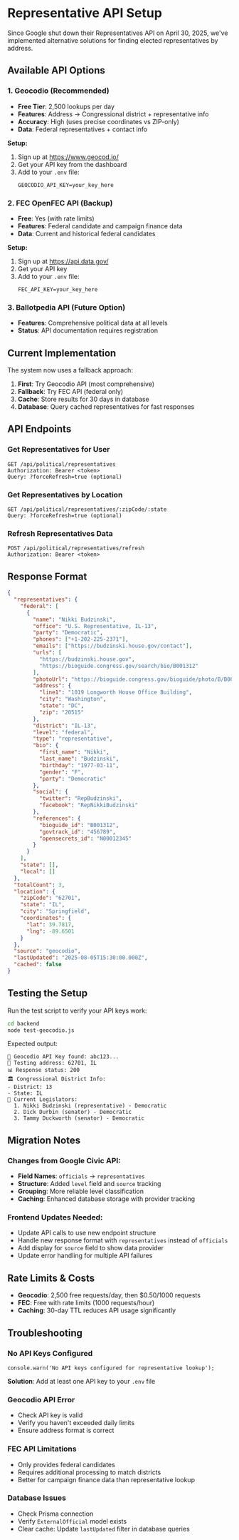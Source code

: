 # Representative API Setup

Since Google shut down their Representatives API on April 30, 2025, we've implemented alternative solutions for finding elected representatives by address.

## Available API Options

### 1. Geocodio (Recommended)
- **Free Tier**: 2,500 lookups per day
- **Features**: Address → Congressional district + representative info
- **Accuracy**: High (uses precise coordinates vs ZIP-only)
- **Data**: Federal representatives + contact info

**Setup:**
1. Sign up at https://www.geocod.io/
2. Get your API key from the dashboard
3. Add to your `.env` file:
   ```
   GEOCODIO_API_KEY=your_key_here
   ```

### 2. FEC OpenFEC API (Backup)
- **Free**: Yes (with rate limits)
- **Features**: Federal candidate and campaign finance data
- **Data**: Current and historical federal candidates

**Setup:**
1. Sign up at https://api.data.gov/
2. Get your API key
3. Add to your `.env` file:
   ```
   FEC_API_KEY=your_key_here
   ```

### 3. Ballotpedia API (Future Option)
- **Features**: Comprehensive political data at all levels
- **Status**: API documentation requires registration

## Current Implementation

The system now uses a fallback approach:

1. **First**: Try Geocodio API (most comprehensive)
2. **Fallback**: Try FEC API (federal only)
3. **Cache**: Store results for 30 days in database
4. **Database**: Query cached representatives for fast responses

## API Endpoints

### Get Representatives for User
```
GET /api/political/representatives
Authorization: Bearer <token>
Query: ?forceRefresh=true (optional)
```

### Get Representatives by Location
```
GET /api/political/representatives/:zipCode/:state
Query: ?forceRefresh=true (optional)
```

### Refresh Representatives Data
```
POST /api/political/representatives/refresh
Authorization: Bearer <token>
```

## Response Format

```json
{
  "representatives": {
    "federal": [
      {
        "name": "Nikki Budzinski",
        "office": "U.S. Representative, IL-13",
        "party": "Democratic",
        "phones": ["+1-202-225-2371"],
        "emails": ["https://budzinski.house.gov/contact"],
        "urls": [
          "https://budzinski.house.gov",
          "https://bioguide.congress.gov/search/bio/B001312"
        ],
        "photoUrl": "https://bioguide.congress.gov/bioguide/photo/B/B001312.jpg",
        "address": {
          "line1": "1019 Longworth House Office Building",
          "city": "Washington",
          "state": "DC",
          "zip": "20515"
        },
        "district": "IL-13",
        "level": "federal",
        "type": "representative",
        "bio": {
          "first_name": "Nikki",
          "last_name": "Budzinski",
          "birthday": "1977-03-11",
          "gender": "F",
          "party": "Democratic"
        },
        "social": {
          "twitter": "RepBudzinski",
          "facebook": "RepNikkiBudzinski"
        },
        "references": {
          "bioguide_id": "B001312",
          "govtrack_id": "456789",
          "opensecrets_id": "N00012345"
        }
      }
    ],
    "state": [],
    "local": []
  },
  "totalCount": 3,
  "location": {
    "zipCode": "62701",
    "state": "IL",
    "city": "Springfield",
    "coordinates": {
      "lat": 39.7817,
      "lng": -89.6501
    }
  },
  "source": "geocodio",
  "lastUpdated": "2025-08-05T15:30:00.000Z",
  "cached": false
}
```

## Testing the Setup

Run the test script to verify your API keys work:

```bash
cd backend
node test-geocodio.js
```

Expected output:
```
🔑 Geocodio API Key found: abc123...
📍 Testing address: 62701, IL
📊 Response status: 200
🏛️ Congressional District Info:
- District: 13
- State: IL
👥 Current Legislators:
  1. Nikki Budzinski (representative) - Democratic
  2. Dick Durbin (senator) - Democratic
  3. Tammy Duckworth (senator) - Democratic
```

## Migration Notes

### Changes from Google Civic API:
- **Field Names**: `officials` → `representatives`
- **Structure**: Added `level` field and `source` tracking
- **Grouping**: More reliable level classification
- **Caching**: Enhanced database storage with provider tracking

### Frontend Updates Needed:
- Update API calls to use new endpoint structure
- Handle new response format with `representatives` instead of `officials`
- Add display for `source` field to show data provider
- Update error handling for multiple API failures

## Rate Limits & Costs

- **Geocodio**: 2,500 free requests/day, then $0.50/1000 requests
- **FEC**: Free with rate limits (1000 requests/hour)
- **Caching**: 30-day TTL reduces API usage significantly

## Troubleshooting

### No API Keys Configured
```
console.warn('No API keys configured for representative lookup');
```
**Solution**: Add at least one API key to your `.env` file

### Geocodio API Error
- Check API key is valid
- Verify you haven't exceeded daily limits
- Ensure address format is correct

### FEC API Limitations
- Only provides federal candidates
- Requires additional processing to match districts
- Better for campaign finance data than representative lookup

### Database Issues
- Check Prisma connection
- Verify `ExternalOfficial` model exists
- Clear cache: Update `lastUpdated` filter in database queries